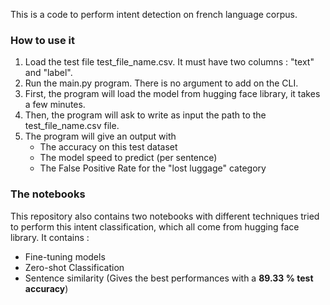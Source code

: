 This is a code to perform intent detection on french language corpus.

### How to use it
1) Load the test file test_file_name.csv. It must have two columns : "text" and "label". 
2) Run the main.py program. There is no argument to add on the CLI.
3) First, the program will load the model from hugging face library, it takes a few minutes.
4) Then, the program will ask to write as input the path to the test_file_name.csv file.
5) The program will give an output with
   - The accuracy on this test dataset
   - The model speed to predict (per sentence)
   - The False Positive Rate for the "lost luggage" category
  
### The notebooks
This repository also contains two notebooks with different techniques tried to perform this intent classification, which all come from hugging face library. It contains :
- Fine-tuning models
- Zero-shot Classification 
- Sentence similarity (Gives the best performances with a **89.33 % test accuracy**)
